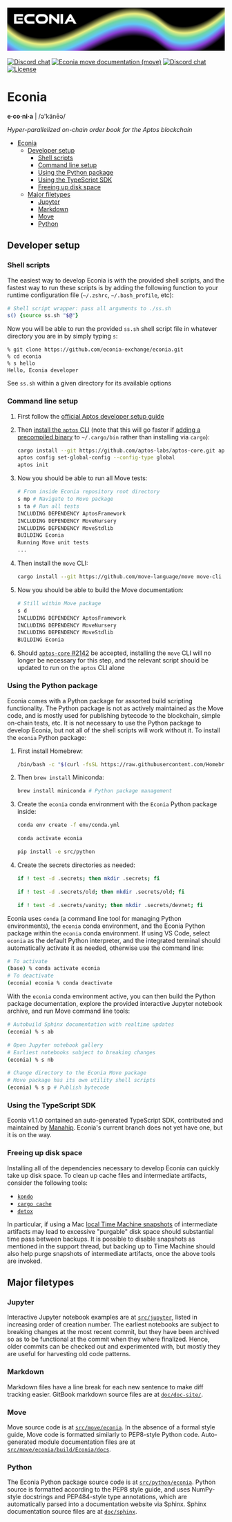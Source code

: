 ![](.assets/cover-banner.png)

[![Discord chat](https://img.shields.io/badge/docs-Econia-59f)](https://www.econia.dev)
[![Econia move documentation (move)](https://img.shields.io/badge/docs-Move-59f)](src/move/econia/build/Econia/docs)
[![Discord chat](https://img.shields.io/discord/988942344776736830?style=flat)](https://discord.gg/Z7gXcMgX8A)
[![License](https://img.shields.io/badge/license-Apache_2.0-white.svg)](LICENSE.md)


# Econia

**e·co·ni·a** | /ə'känēə/

*Hyper-parallelized on-chain order book for the Aptos blockchain*

- [Econia](#econia)
  - [Developer setup](#developer-setup)
    - [Shell scripts](#shell-scripts)
    - [Command line setup](#command-line-setup)
    - [Using the Python package](#using-the-python-package)
    - [Using the TypeScript SDK](#using-the-typescript-sdk)
    - [Freeing up disk space](#freeing-up-disk-space)
  - [Major filetypes](#major-filetypes)
    - [Jupyter](#jupyter)
    - [Markdown](#markdown)
    - [Move](#move)
    - [Python](#python)

## Developer setup

### Shell scripts

The easiest way to develop Econia is with the provided shell scripts, and the fastest way to run these scripts is by adding the following function to your runtime configuration file (`~/.zshrc`, `~/.bash_profile`, etc):

```zsh
# Shell script wrapper: pass all arguments to ./ss.sh
s() {source ss.sh "$@"}
```

Now you will be able to run the provided `ss.sh` shell script file in whatever directory you are in by simply typing `s`:

```
% git clone https://github.com/econia-exchange/econia.git
% cd econia
% s hello
Hello, Econia developer
```

See `ss.sh` within a given directory for its available options

### Command line setup

1. First follow the [official Aptos developer setup guide](https://aptos.dev/guides/getting-started)

1. Then [install the `aptos` CLI](https://aptos.dev/cli-tools/aptos-cli-tool/install-aptos-cli) (note that this will go faster if [adding a precompiled binary](https://aptos.dev/cli-tools/aptos-cli-tool/install-aptos-cli#install-precompiled-binary-easy-mode) to `~/.cargo/bin` rather than installing via `cargo`):

    ```zsh
    cargo install --git https://github.com/aptos-labs/aptos-core.git aptos --branch devnet
    aptos config set-global-config --config-type global
    aptos init
    ```

1. Now you should be able to run all Move tests:

    ```zsh
    # From inside Econia repository root directory
    s mp # Navigate to Move package
    s ta # Run all tests
    INCLUDING DEPENDENCY AptosFramework
    INCLUDING DEPENDENCY MoveNursery
    INCLUDING DEPENDENCY MoveStdlib
    BUILDING Econia
    Running Move unit tests
    ...
    ```
1. Then install the `move` CLI:

    ```zsh
    cargo install --git https://github.com/move-language/move move-cli
    ```

1. Now you should be able to build the Move documentation:


    ```zsh
    # Still within Move package
    s d
    INCLUDING DEPENDENCY AptosFramework
    INCLUDING DEPENDENCY MoveNursery
    INCLUDING DEPENDENCY MoveStdlib
    BUILDING Econia
    ```

1. Should [`aptos-core` #2142](https://github.com/aptos-labs/aptos-core/issues/2142) be accepted, installing the `move` CLI will no longer be necessary for this step, and the relevant script should be updated to run on the `aptos` CLI alone

### Using the Python package

Econia comes with a Python package for assorted build scripting functionality.
The Python package is not as actively maintained as the Move code, and is mostly used for publishing bytecode to the blockchain, simple on-chain tests, etc.
It is not necessary to use the Python package to develop Econia, but not all of the shell scripts will work without it.
To install the `econia` Python package:

1. First install Homebrew:

    ```zsh
    /bin/bash -c "$(curl -fsSL https://raw.githubusercontent.com/Homebrew/install/HEAD/install.sh)"
    ```

1. Then `brew install` Miniconda:

    ```zsh
    brew install miniconda # Python package management
    ```

1. Create the `econia` conda environment with the `Econia` Python package inside:

    ```zsh
    conda env create -f env/conda.yml
    ```

    ```zsh
    conda activate econia
    ```

    ```zsh
    pip install -e src/python
    ```

1. Create the secrets directories as needed:

    ```zsh
    if ! test -d .secrets; then mkdir .secrets; fi
    ```

    ```zsh
    if ! test -d .secrets/old; then mkdir .secrets/old; fi
    ```

    ```zsh
    if ! test -d .secrets/vanity; then mkdir .secrets/devnet; fi
    ```

Econia uses `conda` (a command line tool for managing Python environments), the `econia` conda environment, and the Econia Python package within the `econia` conda environment.
If using VS Code, select `econia` as the default Python interpreter, and the integrated terminal should automatically activate it as needed, otherwise use the command line:

```zsh
# To activate
(base) % conda activate econia
# To deactivate
(econia) econia % conda deactivate
```

With the `econia` conda environment active, you can then build the Python package documentation, explore the provided interactive Jupyter notebook archive, and run Move command line tools:

```zsh
# Autobuild Sphinx documentation with realtime updates
(econia) % s ab
```

```zsh
# Open Jupyter notebook gallery
# Earliest notebooks subject to breaking changes
(econia) % s nb
```

```zsh
# Change directory to the Econia Move package
# Move package has its own utility shell scripts
(econia) % s p # Publish bytecode
```

### Using the TypeScript SDK

Econia v1.1.0 contained an auto-generated TypeScript SDK, contributed and maintained by [Manahip](http://github.com/manahip).
Econia's current branch does not yet have one, but it is on the way.

### Freeing up disk space

Installing all of the dependencies necessary to develop Econia can quickly take up disk space.
To clean up cache files and intermediate artifacts, consider the following tools:

* [`kondo`](https://github.com/tbillington/kondo)
* [`cargo cache`](https://github.com/matthiaskrgr/cargo-cache)
* [`detox`](https://github.com/whitfin/detox)

In particular, if using a Mac [local Time Machine snapshots](https://discussions.apple.com/thread/7676695) of intermediate artifacts may lead to excessive "purgable" disk space should substantial time pass between backups.
It is possible to disable snapshots as mentioned in the support thread, but backing up to Time Machine should also help purge snapshots of intermediate artifacts, once the above tools are invoked.

## Major filetypes

### Jupyter

Interactive Jupyter notebook examples are at [`src/jupyter`](src/jupyter), listed in increasing order of creation number.
The earliest notebooks are subject to breaking changes at the most recent commit, but they have been archived so as to be functional at the commit when they where finalized.
Hence, older commits can be checked out and experimented with, but mostly they are useful for harvesting old code patterns.

### Markdown

Markdown files have a line break for each new sentence to make diff tracking easier.
GitBook markdown source files are at [`doc/doc-site/`](doc/doc-site/).

### Move

Move source code is at [`src/move/econia`](src/move/econia).
In the absence of a formal style guide, Move code is formatted similarly to PEP8-style Python code.
Auto-generated module documentation files are at [`src/move/econia/build/Econia/docs`](src/move/econia/build/Econia/docs).

### Python

The Econia Python package source code is at [`src/python/econia`](src/python/econia).
Python source is formatted according to the PEP8 style guide, and uses NumPy-style docstrings and PEP484-style type annotations, which are automatically parsed into a documentation website via Sphinx.
Sphinx documentation source files are at [`doc/sphinx`](doc/sphinx).